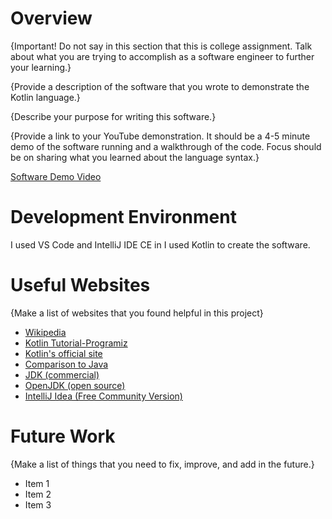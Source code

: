 # Overview

{Important! Do not say in this section that this is college assignment. Talk about what you are trying to accomplish as a software engineer to further your learning.}

{Provide a description of the software that you wrote to demonstrate the Kotlin language.}

{Describe your purpose for writing this software.}

{Provide a link to your YouTube demonstration. It should be a 4-5 minute demo of the software running and a walkthrough of the code. Focus should be on sharing what you learned about the language syntax.}

[Software Demo Video](http://youtube.link.goes.here)

# Development Environment

I used VS Code and IntelliJ IDE CE in I used Kotlin to create the software.


# Useful Websites

{Make a list of websites that you found helpful in this project}

- [Wikipedia](https://en.wikipedia.org/wiki/Kotlin_(programming_language))
- [Kotlin Tutorial-Programiz](https://www.programiz.com/kotlin-programming)
- [Kotlin's official site](https://kotlinlang.org/)
- [Comparison to Java](https://kotlinlang.org/docs/reference/comparison-to-java.html)
- [JDK (commercial)](https://www.oracle.com/java/technologies/javase-downloads.html)
- [OpenJDK (open source)](https://jdk.java.net/)
- [IntelliJ Idea (Free Community Version)](https://www.jetbrains.com/idea/)

# Future Work

{Make a list of things that you need to fix, improve, and add in the future.}

- Item 1
- Item 2
- Item 3